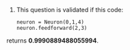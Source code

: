 1. This question is validated if this code:

    ```
    neuron = Neuron(0,1,4)
    neuron.feedforward(2,3)
    ```

 returns **0.9990889488055994**.
